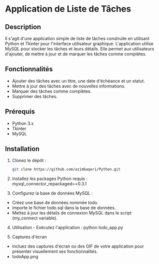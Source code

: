 
# Application de Liste de Tâches

## Description

Il s'agit d'une application simple de liste de tâches construite en utilisant Python et Tkinter pour l'interface utilisateur graphique. L'application utilise MySQL pour stocker les tâches et leurs détails. Elle permet aux utilisateurs d'ajouter, de mettre à jour et de marquer les tâches comme complètes.

## Fonctionnalités

- Ajouter des tâches avec un titre, une date d'échéance et un statut.
- Mettre à jour des tâches avec de nouvelles informations.
- Marquer des tâches comme complètes.
- Supprimer des tâches.

## Prérequis

- Python 3.x
- Tkinter
- MySQL

## Installation

1. Clonez le dépôt :

   ```bash
   git clone https://github.com/azimbaqeri/Python.git

2. Installez les packages Python requis :
    mysql_connector_repackaged==0.3.1


3. Configurez la base de données MySQL :

 - Créez une base de données nommée todo.
 - importe le fichier todo.sql dans la base de données.
 - Mettez à jour les détails de connexion MySQL dans le script (my_connect variable).

4. Utilisation - Exécutez l'application : python todo_app.py


5. Captures d'écran
 - Incluez des captures d'écran ou des GIF de votre application pour présenter    visuellement ses fonctionnalités.
 - todoApp.png
